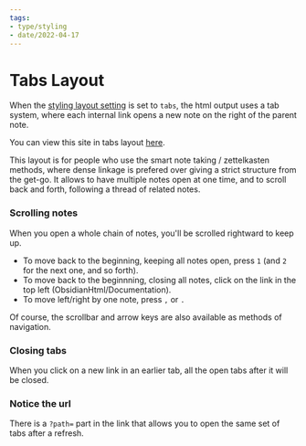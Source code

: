 ```yaml
---
tags:
- type/styling
- date/2022-04-17
---
```

# Tabs Layout


When the [styling layout setting](../../Configurations/Styling/Styling.md#layouts) is set to `tabs`, the html output uses a tab system, where each internal link opens a new note on the right of the parent note. 

You can view this site in tabs layout [here](https://obsidian-html.github.io/tabs/).

This layout is for people who use the smart note taking / zettelkasten methods, where dense linkage is prefered over giving a strict structure from the get-go. It allows to have multiple notes open at one time, and to scroll back and forth, following a thread of related notes.

### Scrolling notes
When you open a whole chain of notes, you'll be scrolled rightward to keep up.

- To move back to the beginning, keeping all notes open, press `1` (and `2` for the next one, and so forth).
- To move back to the beginnning, closing all notes, click on the link in the top left (ObsidianHtml/Documentation).
- To move left/right by one note, press `,` or `.`

Of course, the scrollbar and arrow keys are also available as methods of navigation.

### Closing tabs
When you click on a new link in an earlier tab, all the open tabs after it will be closed.

### Notice the url
There is a `?path=` part in the link that allows you to open the same set of tabs after a refresh. 